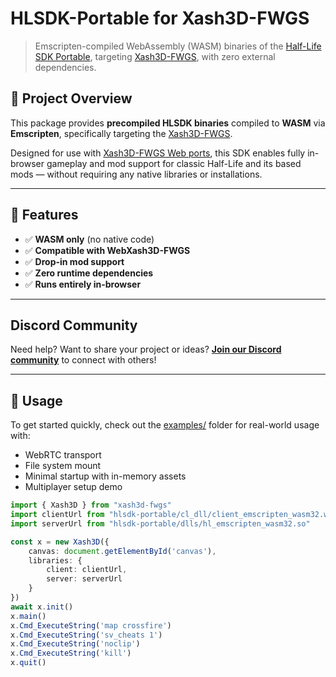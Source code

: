 # HLSDK-Portable for Xash3D-FWGS

> Emscripten-compiled WebAssembly (WASM) binaries of the [Half-Life SDK Portable](https://github.com/FWGS/hlsdk-portable), targeting [Xash3D-FWGS](https://github.com/FWGS/xash3d-fwgs), with zero external dependencies.

## 🚀 Project Overview

This package provides **precompiled HLSDK binaries** compiled to **WASM** via **Emscripten**, specifically targeting the [Xash3D-FWGS](https://github.com/FWGS/xash3d-fwgs).

Designed for use with [Xash3D-FWGS Web ports](https://github.com/yohimik/webxash3d-fwgs), this SDK enables fully in-browser gameplay and mod support for classic Half-Life and its based mods — without requiring any native libraries or installations.

---

## 🧱 Features

- ✅ **WASM only** (no native code)
- ✅ **Compatible with WebXash3D-FWGS**
- ✅ **Drop-in mod support**
- ✅ **Zero runtime dependencies**
- ✅ **Runs entirely in-browser**

---

## Discord Community

Need help? Want to share your project or ideas?
**[Join our Discord community](https://discord.gg/cRNGjWfTDd)** to connect with others!

---

## 🧩 Usage

To get started quickly, check out the [examples/](https://github.com/yohimik/webxash3d-fwgs/tree/main/packages/examples) folder for real-world usage with:

* WebRTC transport
* File system mount
* Minimal startup with in-memory assets
* Multiplayer setup demo

```typescript
import { Xash3D } from "xash3d-fwgs"
import clientUrl from "hlsdk-portable/cl_dll/client_emscripten_wasm32.wasm"
import serverUrl from "hlsdk-portable/dlls/hl_emscripten_wasm32.so"

const x = new Xash3D({
    canvas: document.getElementById('canvas'),
    libraries: {
        client: clientUrl,
        server: serverUrl
    }
})
await x.init()
x.main()
x.Cmd_ExecuteString('map crossfire')
x.Cmd_ExecuteString('sv_cheats 1')
x.Cmd_ExecuteString('noclip')
x.Cmd_ExecuteString('kill')
x.quit()
```